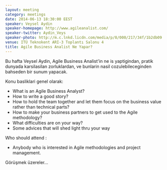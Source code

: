 ```yaml
---
layout: meeting
category: meetings
date: 2014-06-13 18:30:00 EEST
speaker: Veysel Aydin
speaker-homepage: http://www.agileanalist.com/
speaker-twitter: Aydin_Veys
speaker-photo: http://m.c.lnkd.licdn.com/media/p/8/000/217/34f/1b2db09.jpg
venue: ITÜ Teknokent ARI-3 Toplantı Salonu 4
title: Agile Business Analist Ne Yapar?
---
```


Bu hafta Veysel Aydin, Agile Business Analist'in ne is yaptigindan, pratik dunyada karsilasilan zorluklardan, ve bunlarin nasil cozulebileceginden bahseden bir sunum yapacak.


 Konu basliklari genel olarak:

- What is an Agile Business Analyst?
- How to write a good story?
- How to hold the team together and let them focus on the business value rather than technical parts?
- How to make your business partners to get used to the Agile methodology?
- What difficulties are on your way?
- Some advices that will shed light thru your way

Who should attend :

- Anybody who is interested in Agile methodologies and project management.

Görüşmek üzereler...

